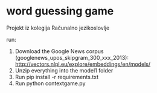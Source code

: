 # word guessing game
 Projekt iz kolegija Računalno jezikoslovlje  

 run:
 1. Download the Google News corpus (googlenews_upos_skipgram_300_xxx_2013): http://vectors.nlpl.eu/explore/embeddings/en/models/
 2. Unzip everything into the model1 folder  
 3. Run pip install -r requirements.txt  
 4. Run python contextgame.py  
